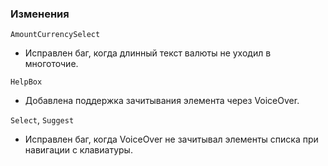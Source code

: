 ### Изменения

`AmountCurrencySelect`

- Исправлен баг, когда длинный текст валюты не уходил в многоточие.


`HelpBox`

- Добавлена поддержка зачитывания элемента через VoiceOver.

`Select`, `Suggest`

- Исправлен баг, когда VoiceOver не зачитывал элементы списка при навигации с клавиатуры.
